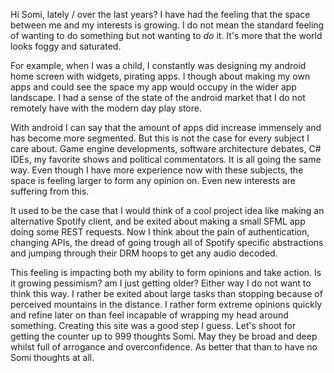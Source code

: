 Hi Somi, lately / over the last years? I have had the feeling that the space between me and my interests is growing. I do not mean the standard feeling of wanting to do something but not wanting to _do_ it. It's more that the world looks foggy and saturated.

For example, when I was a child, I constantly was designing my android home screen with widgets, pirating apps. I though about making my own apps and could see the space my app would occupy in the wider app landscape. I had a sense of the state of the android market that I do not remotely have with the modern day play store.

With android I can say that the amount of apps did increase immensely and has become more segmented. But this is not the case for every subject I care about. Game engine developments, software architecture debates, C# IDEs, my favorite shows and political commentators. It is all going the same way. Even though I have more experience now with these subjects, the space is feeling larger to form any opinion on. Even new interests are suffering from this.

It used to be the case that I would think of a cool project idea like making an alternative Spotify client, and be exited about making a small SFML app doing some REST requests. Now I think about the pain of authentication, changing APIs, the dread of going trough all of Spotify specific abstractions and jumping through their DRM hoops to get any audio decoded. 

This feeling is impacting both my ability to form opinions and take action. Is it growing pessimism? am I just getting older? Either way I do not want to think this way. I rather be exited about large tasks than stopping because of perceived mountains in the distance. I rather form extreme opinions quickly and refine later on than feel incapable of wrapping my head around something. Creating this site was a good step I guess. Let's shoot for getting the counter up to 999 thoughts Somi. May they be broad and deep whilst full of arrogance and overconfidence. As better that than to have no Somi thoughts at all.

